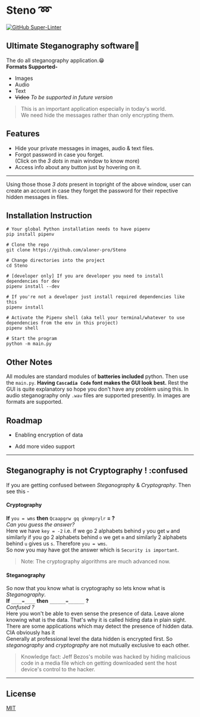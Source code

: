 # Steno :loop:

[![GitHub Super-Linter](https://github.com/aloner-pro/Steno/workflows/Lint%20Code%20Base/badge.svg)](https://github.com/marketplace/actions/super-linter)

## Ultimate Steganography software:superhero:

The do all steganography application.:grin:<br>
**Formats Supported-**

- Images
- Audio
- Text
- ~~Video~~ _To be supported in future version_

>This is an important application especially in today's world.<br>
> We need hide the messages rather than only encrypting them.

## Features

- Hide your private messages in images, audio & text files.
- Forgot password in case you forget. <br>
(Click on the _3 dots_ in main window to know more)
- Access info about any button just by hovering on it.

---



Using those those _3 dots_ present in topright of the above window, user can create an account in case they forget the password for their repective hidden messages in files.

## Installation Instruction

```
# Your global Python installation needs to have pipenv
pip install pipenv

# Clone the repo
git clone https://github.com/aloner-pro/Steno

# Change directories into the project
cd Steno

# [developer only] If you are developer you need to install dependencies for dev
pipenv install --dev

# If you're not a developer just install required dependencies like this
pipenv install

# Activate the Pipenv shell (aka tell your terminal/whatever to use dependencies from the env in this project)
pipenv shell

# Start the program
python -m main.py
```

## Other Notes

All modules are standard modules of **batteries included** python. Then use the `main.py`.
**Having `Cascadia Code` font makes the GUI look best.**
Rest the GUI is quite explanatory so hope you don't have any problem using this.
In audio steganography only `.wav` files are supported presently. In images are formats are supported.

## Roadmap

- Enabling encryption of data

- Add more video support

---

## Steganography is not Cryptography ! :confused

If you are getting confused between _Steganography_ & _Cryptography_. Then see this -

#### Cryptography

**If** `you = wms` **then** `Qcaapgrw gq gknmprylr` **= ?**<br>
_Can you guess the answer?_<br>
Here we have `key = -2` i.e. if we go 2 alphabets behind `y` you get
`w` and similarly if you go 2 alphabets behind `o` we get `m` and similarly 2 alphabets behind `u` gives us `s`. Therefore `you = wms`. <br>
So now you may have got the answer which is `Security is important`.
> Note: The cryptography algorithms are much advanced now.

#### Steganography

So now that you know what is cryptography so lets know what is _Steganography_.<br>
**If** `____=____` **then** `______=______` **?**<br>
_Confused ?_<br>
Here you won't be able to even sense the presence of data. Leave alone knowing what
is the data. That's why it is called hiding data in plain sight. There are some applications which
may detect the presence of hidden data. CIA obviously has it <emoji><br>
Generally at professional level the data hidden is encrypted first. So _steganography_ and _cryptography_ are not
mutually exclusive to each other.
>Knowledge fact: Jeff Bezos's mobile was hacked by hiding malicious code in a media
>file which on getting downloaded sent the host device's control to the hacker.
---

## License

[MIT](https://choosealicense.com/licenses/mit/)
